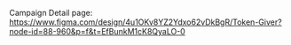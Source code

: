 Campaign Detail page: https://www.figma.com/design/4u1OKv8YZ2Ydxo62vDkBgR/Token-Giver?node-id=88-960&p=f&t=EfBunkM1cK8QyaLO-0
